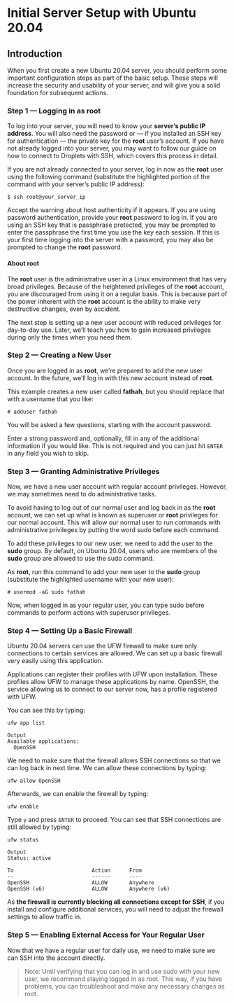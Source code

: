 # Initial Server Setup with Ubuntu 20.04
## Introduction
When you first create a new Ubuntu 20.04 server, you should perform some important configuration steps as part of the basic setup. These steps will increase the security and usability of your server, and will give you a solid foundation for subsequent actions.

### Step 1 — Logging in as root
To log into your server, you will need to know your **server’s public IP address**. You will also need the password or — if you installed an SSH key for authentication — the private key for the **root** user’s account. If you have not already logged into your server, you may want to follow our guide on how to connect to Droplets with SSH, which covers this process in detail.

If you are not already connected to your server, log in now as the **root** user using the following command (substitute the highlighted portion of the command with your server’s public IP address):
```console
$ ssh root@your_server_ip
```
Accept the warning about host authenticity if it appears. If you are using password authentication, provide your **root** password to log in. If you are using an SSH key that is passphrase protected, you may be prompted to enter the passphrase the first time you use the key each session. If this is your first time logging into the server with a password, you may also be prompted to change the **root** password.
#### About root
The **root** user is the administrative user in a Linux environment that has very broad privileges. Because of the heightened privileges of the **root** account, you are discouraged from using it on a regular basis. This is because part of the power inherent with the **root** account is the ability to make very destructive changes, even by accident.

The next step is setting up a new user account with reduced privileges for day-to-day use. Later, we’ll teach you how to gain increased privileges during only the times when you need them.

### Step 2 — Creating a New User
Once you are logged in as **root**, we’re prepared to add the new user account. In the future, we’ll log in with this new account instead of **root**.

This example creates a new user called **fathah**, but you should replace that with a username that you like:
```shell
# adduser fathah
```
You will be asked a few questions, starting with the account password.

Enter a strong password and, optionally, fill in any of the additional information if you would like. This is not required and you can just hit ```ENTER``` in any field you wish to skip.

### Step 3 — Granting Administrative Privileges
Now, we have a new user account with regular account privileges. However, we may sometimes need to do administrative tasks.

To avoid having to log out of our normal user and log back in as the **root** account, we can set up what is known as superuser or **root** privileges for our normal account. This will allow our normal user to run commands with administrative privileges by putting the word sudo before each command.

To add these privileges to our new user, we need to add the user to the **sudo** group. By default, on Ubuntu 20.04, users who are members of the **sudo** group are allowed to use the sudo command.

As **root**, run this command to add your new user to the **sudo** group (substitute the highlighted username with your new user):
```shell
# usermod -aG sudo fathah
```
Now, when logged in as your regular user, you can type sudo before commands to perform actions with superuser privileges.

### Step 4 — Setting Up a Basic Firewall
Ubuntu 20.04 servers can use the UFW firewall to make sure only connections to certain services are allowed. We can set up a basic firewall very easily using this application.

Applications can register their profiles with UFW upon installation. These profiles allow UFW to manage these applications by name. OpenSSH, the service allowing us to connect to our server now, has a profile registered with UFW.

You can see this by typing:
```shell
ufw app list
```
```
Output
Available applications:
  OpenSSH
  ```
We need to make sure that the firewall allows SSH connections so that we can log back in next time. We can allow these connections by typing:
```
ufw allow OpenSSH

```
Afterwards, we can enable the firewall by typing:
```
ufw enable
```
Type ```y``` and press ```ENTER``` to proceed. You can see that SSH connections are still allowed by typing:
```
ufw status
```
```
Output
Status: active

To                         Action      From
--                         ------      ----
OpenSSH                    ALLOW       Anywhere
OpenSSH (v6)               ALLOW       Anywhere (v6)
```
As **the firewall is currently blocking all connections except for SSH**, if you install and configure additional services, you will need to adjust the firewall settings to allow traffic in.

### Step 5 — Enabling External Access for Your Regular User
Now that we have a regular user for daily use, we need to make sure we can SSH into the account directly.
> Note: Until verifying that you can log in and use sudo with your new user, we recommend staying logged in as root. This way, if you have problems, you can troubleshoot and make any necessary changes as root.


